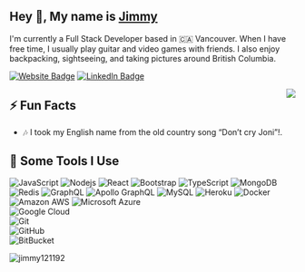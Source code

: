 <h2>Hey 👋, My name is <a href="https://jimmytruong.ca">Jimmy</a></h2>
<p>I'm currently a Full Stack Developer based in 🇨🇦 Vancouver. When I have free time, I usually play guitar and video games with friends. I also enjoy backpacking, sightseeing, and taking pictures around British Columbia.</p>
<p><a href="https://jimmytruong.ca"><img src="https://img.shields.io/badge/-jimmytruong.ca-FAFAFA?style=flat-square&amp;labelColor=5a0b06e8&amp;logo=Firefox&amp;link=https://jimmytruong.ca" alt="Website Badge"></a> <a href="https://www.linkedin.com/in/jimmy1211/"><img src="https://img.shields.io/badge/-@jimmy1211-0077B5?style=flat-square&amp;labelColor=0077B5&amp;logo=LinkedIn&amp;link=https://www.linkedin.com/in/jimmy1211/" alt="LinkedIn Badge"></a></p>
<img align="right" src="https://alonedreamer.com/jimmymedia/images/jimmy-animated.gif" />
<h2>⚡️ Fun Facts</h2>
<ul>
<li>🎶 I took my English name from the old country song “Don’t cry Joni”!.</li>
</ul>
<h2>🚀 Some Tools I Use</h2>
<p><img src="https://img.shields.io/badge/-JavaScript-black?style=flat-square&amp;logo=javascript" alt="JavaScript"> <img src="https://img.shields.io/badge/-Nodejs-black?style=flat-square&amp;logo=Node.js" alt="Nodejs"> <img src="https://img.shields.io/badge/-React-black?style=flat-square&amp;logo=react" alt="React"> <img src="https://img.shields.io/badge/-Bootstrap-563D7C?style=flat-square&amp;logo=bootstrap" alt="Bootstrap"> <img src="https://img.shields.io/badge/-TypeScript-007ACC?style=flat-square&amp;logo=typescript" alt="TypeScript"> <img src="https://img.shields.io/badge/-MongoDB-black?style=flat-square&amp;logo=mongodb" alt="MongoDB"><br>
<img src="https://img.shields.io/badge/-Redis-black?style=flat-square&amp;logo=Redis" alt="Redis"> <img src="https://img.shields.io/badge/-GraphQL-E10098?style=flat-square&amp;logo=graphql" alt="GraphQL"> <img src="https://img.shields.io/badge/-Apollo%20GraphQL-311C87?style=flat-square&amp;logo=apollo-graphql" alt="Apollo GraphQL"> <img src="https://img.shields.io/badge/-MySQL-black?style=flat-square&amp;logo=mysql" alt="MySQL"> <img src="https://img.shields.io/badge/-Heroku-430098?style=flat-square&amp;logo=heroku" alt="Heroku"> <img src="https://img.shields.io/badge/-Docker-black?style=flat-square&amp;logo=docker" alt="Docker"> <img src="https://img.shields.io/badge/Amazon%20AWS-232F3E?style=flat-square&amp;logo=amazon-aws" alt="Amazon AWS"> <img src="https://img.shields.io/badge/Microsoft%20Azure-232F7E?style=flat-square&amp;logo=microsoft-azure" alt="Microsoft Azure"><br>
<img src="https://img.shields.io/badge/Google%20Cloud-black?style=flat-square&amp;logo=google-cloud" alt="Google Cloud"><br>
<img src="https://img.shields.io/badge/-Git-black?style=flat-square&amp;logo=git" alt="Git"><br>
<img src="https://img.shields.io/badge/-GitHub-181717?style=flat-square&amp;logo=github" alt="GitHub"><br>
<img src="https://img.shields.io/badge/-BitBucket-darkblue?style=flat-square&amp;logo=bitbucket" alt="BitBucket"></p>
<img src="https://github-readme-stats.vercel.app/api?username=jimmy121192&show_icons=true&count_private=true" alt="jimmy121192" />
